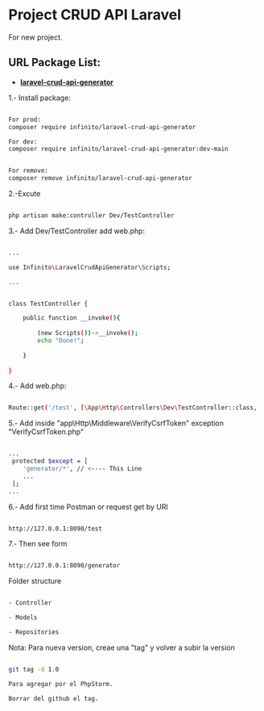 # Project CRUD API Laravel

For new project.  



## URL Package List:

- **[laravel-crud-api-generator](https://packagist.org/packages/infinito/laravel-crud-api-generator)**



1.- Install package:

```sh

For prod:
composer require infinito/laravel-crud-api-generator

For dev:
composer require infinito/laravel-crud-api-generator:dev-main


For remove:
composer remove infinito/laravel-crud-api-generator

```


2.-Excute 

```sh

php artisan make:controller Dev/TestController

```


3.- Add Dev/TestController add web.php: 

```sh

...

use Infinito\LaravelCrudApiGenerator\Scripts;

...


class TestController {

    public function __invoke(){
    
        (new Scripts())->__invoke();
        echo "Done!";
        
    }
    
}

```


4.- Add web.php:

```sh

Route::get('/test', [\App\Http\Controllers\Dev\TestController::class, '__invoke'])->name('test');

```



5.- Add inside "app\Http\Middleware\VerifyCsrfToken" exception "VerifyCsrfToken.php"

```sh

...
 protected $except = [
    'generator/*', // <---- This Line
    ...
 ];
...

```


6.- Add first time Postman or request get by URl

```sh

http://127.0.0.1:8090/test

```


7.- Then see form

```sh

http://127.0.0.1:8090/generator

```



Folder structure

```sh

- Controller

- Models

- Repositories

```



Nota: Para nueva version, creae una "tag" y volver a subir la version 

```sh

git tag -d 1.0

Para agregar por el PhpStorm.

Borrar del github el tag.


```

